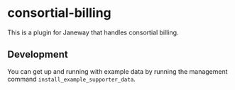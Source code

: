 # consortial-billing
This is a plugin for Janeway that handles consortial billing.

## Development

You can get up and running with example data by running the management
command `install_example_supporter_data`.
